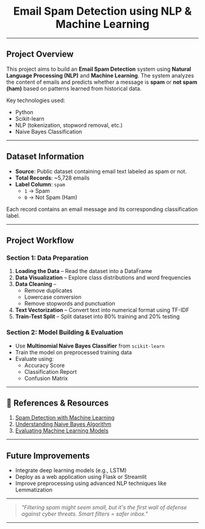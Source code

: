 <!-- PROJECT TITLE -->
<h1 align="center"> Email Spam Detection using NLP & Machine Learning</h1>

---

##  Project Overview

This project aims to build an **Email Spam Detection** system using **Natural Language Processing (NLP)** and **Machine Learning**. The system analyzes the content of emails and predicts whether a message is **spam** or **not spam (ham)** based on patterns learned from historical data.

Key technologies used:
- Python
- Scikit-learn
- NLP (tokenization, stopword removal, etc.)
- Naive Bayes Classification

---

##  Dataset Information

- **Source**: Public dataset containing email text labeled as spam or not.
- **Total Records**: ~5,728 emails
- **Label Column**: `spam`  
  - `1` → Spam  
  - `0` → Not Spam (Ham)

Each record contains an email message and its corresponding classification label.

---

##  Project Workflow

###  Section 1: Data Preparation

1. **Loading the Data** – Read the dataset into a DataFrame  
2. **Data Visualization** – Explore class distributions and word frequencies  
3. **Data Cleaning** – 
   - Remove duplicates  
   - Lowercase conversion  
   - Remove stopwords and punctuation  
4. **Text Vectorization** – Convert text into numerical format using TF-IDF  
5. **Train-Test Split** – Split dataset into 80% training and 20% testing

###  Section 2: Model Building & Evaluation

- Use **Multinomial Naive Bayes Classifier** from `scikit-learn`
- Train the model on preprocessed training data
- Evaluate using:
  -  Accuracy Score
  -  Classification Report
  -  Confusion Matrix

---

## 🔗 References & Resources

1. [Spam Detection with Machine Learning](https://bit.ly/3nwiKtA)
2. [Understanding Naive Bayes Algorithm](https://bit.ly/3zc9SLH)
3. [Evaluating Machine Learning Models](https://bit.ly/3B12VOO)

---

##  Future Improvements

- Integrate deep learning models (e.g., LSTM)
- Deploy as a web application using Flask or Streamlit
- Improve preprocessing using advanced NLP techniques like Lemmatization

---

> *"Filtering spam might seem small, but it's the first wall of defense against cyber threats. Smart filters = safer inbox."*

---

